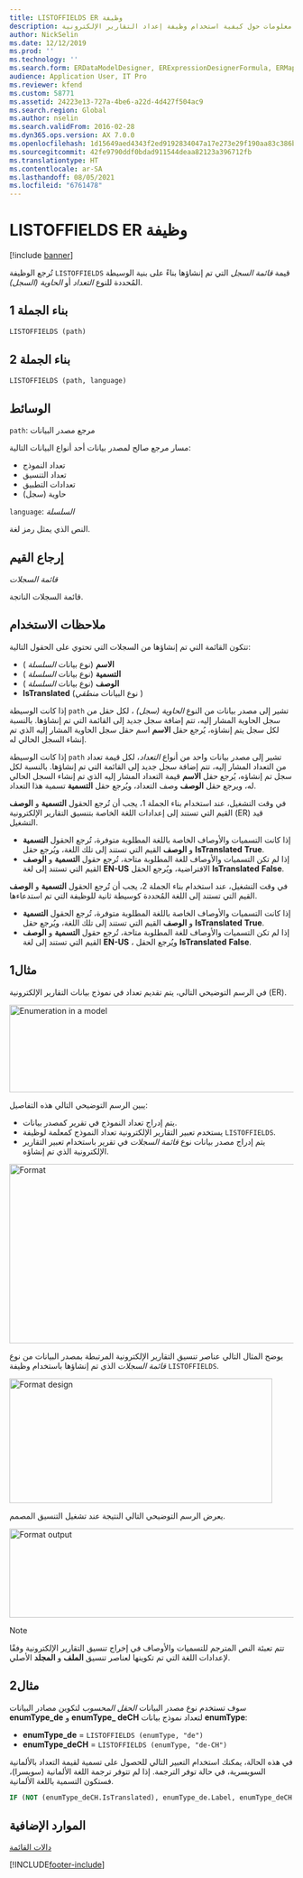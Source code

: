 ```yaml
---
title: LISTOFFIELDS ER وظيفة
description: يوفر هذا الموضوع معلومات حول كيفية استخدام وظيفة إعداد التقارير الإلكترونية LISTOFFIELDS (ER).
author: NickSelin
ms.date: 12/12/2019
ms.prod: ''
ms.technology: ''
ms.search.form: ERDataModelDesigner, ERExpressionDesignerFormula, ERMappedFormatDesigner, ERModelMappingDesigner
audience: Application User, IT Pro
ms.reviewer: kfend
ms.custom: 58771
ms.assetid: 24223e13-727a-4be6-a22d-4d427f504ac9
ms.search.region: Global
ms.author: nselin
ms.search.validFrom: 2016-02-28
ms.dyn365.ops.version: AX 7.0.0
ms.openlocfilehash: 1d15649aed4343f2ed9192834047a17e273e29f190aa83c386bebe7857b47908
ms.sourcegitcommit: 42fe9790ddf0bdad911544deaa82123a396712fb
ms.translationtype: HT
ms.contentlocale: ar-SA
ms.lasthandoff: 08/05/2021
ms.locfileid: "6761478"
---
```

# <a name="listoffields-er-function"></a>LISTOFFIELDS ER وظيفة

[!include [banner](../includes/banner.md)]

تُرجع الوظيفة `LISTOFFIELDS` قيمة *قائمة السجل* التي تم إنشاؤها بناءً على بنية الوسيطة المُحددة للنوع *التعداد* أو *الحاوية (السجل)*.

## <a name="syntax-1"></a>بناء الجملة 1

```vb
LISTOFFIELDS (path)
```

## <a name="syntax-2"></a>بناء الجملة 2

```vb
LISTOFFIELDS (path, language)
```

## <a name="arguments"></a>الوسائط

`path`: مرجع مصدر البيانات

مسار مرجع صالح لمصدر بيانات أحد أنواع البيانات التالية:

- تعداد النموذج
- تعداد التنسيق
- تعدادات التطبيق
- حاوية (سجل)

`language`: *السلسلة*

النص الذي يمثل رمز لغة.

## <a name="return-values"></a>إرجاع القيم

*قائمة السجلات*

قائمة السجلات الناتجة.

## <a name="usage-notes"></a>ملاحظات الاستخدام

تتكون القائمة التي تم إنشاؤها من السجلات التي تحتوي على الحقول التالية:

- **الاسم** (نوع بيانات *السلسلة* )
- **التسمية** (نوع بيانات *السلسلة* )
- **الوصف** (نوع بيانات *السلسلة* )
- **IsTranslated** (نوع البيانات *منطقي* )

إذا كانت الوسيطة `path` تشير إلى مصدر بيانات من النوع *الحاوية (سجل)* ، لكل حقل من سجل الحاوية المشار إليه، تتم إضافة سجل جديد إلى القائمة التي تم إنشاؤها. بالنسبة لكل سجل يتم إنشاؤه، يُرجع حقل **الاسم** اسم حقل سجل الحاوية المشار إليه الذي تم إنشاء السجل الحالي له.

إذا كانت الوسيطة `path` تشير إلى مصدر بيانات واحد من أنواع  *التعداد*، لكل قيمة تعداد من التعداد المشار إليه، تتم إضافة سجل جديد إلى القائمة التي تم إنشاؤها. بالنسبة لكل سجل تم إنشاؤه، يُرجع حقل **الاسم** قيمة التعداد المشار إليه الذي تم إنشاء السجل الحالي له، ويرجع حقل **الوصف** وصف التعداد، ويُرجع حقل **التسمية** تسمية هذا التعداد.

في وقت التشغيل، عند استخدام بناء الجملة 1، يجب أن تُرجع الحقول **التسمية** و **الوصف** القيم التي تستند إلى إعدادات اللغة الخاصة بتنسيق التقارير الإلكترونية (ER) قيد التشغيل.

- إذا كانت التسميات والأوصاف الخاصة باللغة المطلوبة متوفرة، تُرجع الحقول **التسمية** و **الوصف** القيم التي تستند إلى تلك اللغة، ويُرجع حقل **IsTranslated** **True**.
- إذا لم تكن التسميات والأوصاف للغة المطلوبة متاحة، تُرجع حقول **التسمية** و **الوصف** القيم التي تستند إلى لغة **EN-US** الافتراضية، ويُرجع الحقل **IsTranslated** **False**.

في وقت التشغيل، عند استخدام بناء الجملة 2، يجب أن تُرجع الحقول **التسمية** و **الوصف** القيم التي تستند إلى اللغة المُحددة كوسيطة ثانية للوظيفة التي تم استدعاءها.

- إذا كانت التسميات والأوصاف الخاصة باللغة المطلوبة متوفرة، تُرجع الحقول **التسمية** و **الوصف** القيم التي تستند إلى تلك اللغة، ويُرجع حقل **IsTranslated** **True**.
- إذا لم تكن التسميات والأوصاف للغة المطلوبة متاحة، تُرجع حقول **التسمية** و **الوصف** القيم التي تستند إلى لغة **EN-US** ، ويُرجع الحقل **IsTranslated** **False**.

## <a name="example-1"></a>مثال1

في الرسم التوضيحي التالي، يتم تقديم تعداد في نموذج بيانات التقارير الإلكترونية (ER).

<a href="./media/ger-listoffields-function-model-enumeration.png"><img src="./media/ger-listoffields-function-model-enumeration-e1474545790761.png" alt="Enumeration in a model" class="alignnone wp-image-1203943 size-full" width="514" height="155" /></a>

يبين الرسم التوضيحي التالي هذه التفاصيل:

- يتم إدراج تعداد النموذج في تقرير كمصدر بيانات.
- يستخدم تعبير التقارير الإلكترونية تعداد النموذج كمعلمة لوظيفة `LISTOFFIELDS`.
- يتم إدراج مصدر بيانات نوع *قائمة السجلات* في تقرير باستخدام تعبير التقارير الإلكترونية الذي تم إنشاؤه.

<a href="./media/ger-listoffields-function-in-format-expression.png"><img src="./media/ger-listoffields-function-in-format-expression-e1474546110395.png" alt="Format" class="alignnone wp-image-1204033 size-full" width="549" height="318" /></a>

يوضح المثال التالي عناصر تنسيق التقارير الإلكترونية المرتبطة بمصدر البيانات من نوع *قائمة السجلات* الذي تم إنشاؤها باستخدام وظيفة `LISTOFFIELDS`.

<a href="./media/ger-listoffields-function-format-design.png"><img src="./media/ger-listoffields-function-format-design.png" alt="Format design" class="alignnone size-full wp-image-1204043" width="466" height="221" /></a>

يعرض الرسم التوضيحي التالي النتيجة عند تشغيل التنسيق المصمم.

<a href="./media/ger-listoffields-function-format-output.png"><img src="./media/ger-listoffields-function-format-output.png" alt="Format output" class="alignnone size-full wp-image-1204053" width="585" height="158" /></a>

> [!NOTE] 
> تتم تعبئة النص المترجم للتسميات والأوصاف في إخراج تنسيق التقارير الإلكترونية وفقًا لإعدادات اللغة التي تم تكوينها لعناصر تنسيق **الملف** و **المجلد** الأصلي.

## <a name="example-2"></a>مثال2

سوف تستخدم نوع مصدر البيانات *الحقل المحسوب* لتكوين مصادر البيانات **enumType\_de** و **enumType\_ deCH** لتعداد نموذج بيانات **enumType**: 

- **enumType\_de** = `LISTOFFIELDS (enumType, "de")`
- **enumType\_deCH** = `LISTOFFIELDS (enumType, "de-CH")`

في هذه الحالة، يمكنك استخدام التعبير التالي للحصول على تسمية لقيمة التعداد بالألمانية السويسرية، في حالة توفر الترجمة. إذا لم تتوفر ترجمة اللغة الألمانية (سويسرا)، فستكون التسمية باللغة الألمانية.

```vb
IF (NOT (enumType_deCH.IsTranslated), enumType_de.Label, enumType_deCH.Label)
```

## <a name="additional-resources"></a>الموارد الإضافية

[دالات القائمة](er-functions-category-list.md)


[!INCLUDE[footer-include](../../../includes/footer-banner.md)]